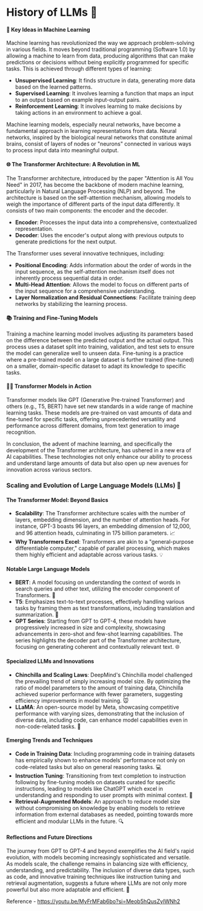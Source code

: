 
# History of LLMs 🚀

#### 🤖 Key Ideas in Machine Learning

Machine learning has revolutionized the way we approach problem-solving in various fields. It moves beyond traditional programming (Software 1.0) by allowing a machine to learn from data, producing algorithms that can make predictions or decisions without being explicitly programmed for specific tasks. This is achieved through different types of learning:

- **Unsupervised Learning**: It finds structure in data, generating more data based on the learned patterns.
- **Supervised Learning**: It involves learning a function that maps an input to an output based on example input-output pairs.
- **Reinforcement Learning**: It involves learning to make decisions by taking actions in an environment to achieve a goal.

Machine learning models, especially neural networks, have become a fundamental approach in learning representations from data. Neural networks, inspired by the biological neural networks that constitute animal brains, consist of layers of nodes or "neurons" connected in various ways to process input data into meaningful output.

#### 🌐 The Transformer Architecture: A Revolution in ML

The Transformer architecture, introduced by the paper "Attention is All You Need" in 2017, has become the backbone of modern machine learning, particularly in Natural Language Processing (NLP) and beyond. The architecture is based on the self-attention mechanism, allowing models to weigh the importance of different parts of the input data differently. It consists of two main components: the encoder and the decoder.

- **Encoder**: Processes the input data into a comprehensive, contextualized representation.
- **Decoder**: Uses the encoder's output along with previous outputs to generate predictions for the next output.

The Transformer uses several innovative techniques, including:

- **Positional Encoding**: Adds information about the order of words in the input sequence, as the self-attention mechanism itself does not inherently process sequential data in order.
- **Multi-Head Attention**: Allows the model to focus on different parts of the input sequence for a comprehensive understanding.
- **Layer Normalization and Residual Connections**: Facilitate training deep networks by stabilizing the learning process.

#### 📚 Training and Fine-Tuning Models

Training a machine learning model involves adjusting its parameters based on the difference between the predicted output and the actual output. This process uses a dataset split into training, validation, and test sets to ensure the model can generalize well to unseen data. Fine-tuning is a practice where a pre-trained model on a large dataset is further trained (fine-tuned) on a smaller, domain-specific dataset to adapt its knowledge to specific tasks.

#### 🤹‍♂️ Transformer Models in Action

Transformer models like GPT (Generative Pre-trained Transformer) and others (e.g., T5, BERT) have set new standards in a wide range of machine learning tasks. These models are pre-trained on vast amounts of data and fine-tuned for specific tasks, offering unprecedented versatility and performance across different domains, from text generation to image recognition.

In conclusion, the advent of machine learning, and specifically the development of the Transformer architecture, has ushered in a new era of AI capabilities. These technologies not only enhance our ability to process and understand large amounts of data but also open up new avenues for innovation across various sectors.


### Scaling and Evolution of Large Language Models (LLMs) 🚀

#### The Transformer Model: Beyond Basics
- **Scalability**: The Transformer architecture scales with the number of layers, embedding dimension, and the number of attention heads. For instance, GPT-3 boasts 96 layers, an embedding dimension of 12,000, and 96 attention heads, culminating in 175 billion parameters. 📈
- **Why Transformers Excel**: Transformers are akin to a "general-purpose differentiable computer," capable of parallel processing, which makes them highly efficient and adaptable across various tasks. 💡

#### Notable Large Language Models
- **BERT**: A model focusing on understanding the context of words in search queries and other text, utilizing the encoder component of Transformers. 📖
- **T5**: Emphasizes text-to-text processes, effectively handling various tasks by framing them as text transformations, including translation and summarization. 🔄
- **GPT Series**: Starting from GPT to GPT-4, these models have progressively increased in size and complexity, showcasing advancements in zero-shot and few-shot learning capabilities. The series highlights the decoder part of the Transformer architecture, focusing on generating coherent and contextually relevant text. 🌐

#### Specialized LLMs and Innovations
- **Chinchilla and Scaling Laws**: DeepMind's Chinchilla model challenged the prevailing trend of simply increasing model size. By optimizing the ratio of model parameters to the amount of training data, Chinchilla achieved superior performance with fewer parameters, suggesting efficiency improvements in model training. 🐭
- **LLaMA**: An open-source model by Meta, showcasing competitive performance with varying sizes, demonstrating that the inclusion of diverse data, including code, can enhance model capabilities even in non-code-related tasks. 🦙

#### Emerging Trends and Techniques
- **Code in Training Data**: Including programming code in training datasets has empirically shown to enhance models' performance not only on code-related tasks but also on general reasoning tasks. 💻
- **Instruction Tuning**: Transitioning from text completion to instruction following by fine-tuning models on datasets curated for specific instructions, leading to models like ChatGPT which excel in understanding and responding to user prompts with minimal context. 📝
- **Retrieval-Augmented Models**: An approach to reduce model size without compromising on knowledge by enabling models to retrieve information from external databases as needed, pointing towards more efficient and modular LLMs in the future. 🔍

#### Reflections and Future Directions
The journey from GPT to GPT-4 and beyond exemplifies the AI field's rapid evolution, with models becoming increasingly sophisticated and versatile. As models scale, the challenge remains in balancing size with efficiency, understanding, and predictability. The inclusion of diverse data types, such as code, and innovative training techniques like instruction tuning and retrieval augmentation, suggests a future where LLMs are not only more powerful but also more adaptable and efficient. 🌟


Reference - https://youtu.be/MyFrMFab6bo?si=Meob5hQusZyIWNh2
